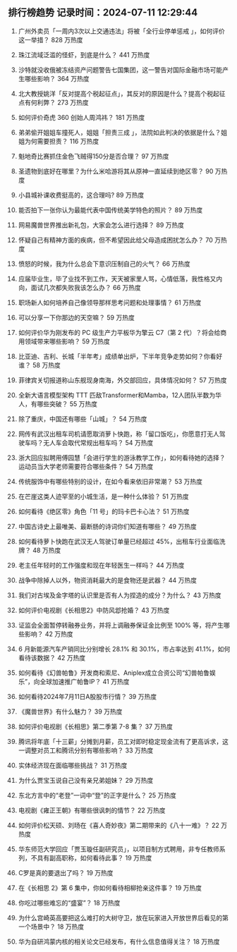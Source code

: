 
## 排行榜趋势 记录时间：2024-07-11 12:29:44
  
  1. 广州外卖员「一周内3次以上交通违法」将被「全行业停单惩戒 」，如何评价这一举措？ 828 万热度
    
  2. 珠江流域泛滥的怪虾，到底是什么？ 441 万热度
    
  3. 沙特就没收俄被冻结资产问题警告七国集团，这一警告对国际金融市场可能产生哪些影响？ 364 万热度
    
  4. 北大教授姚洋「反对提高个税起征点」，其反对的原因是什么？提高个税起征点有何利弊？ 273 万热度
    
  5. 如何评价奇虎 360 创始人周鸿祎？ 181 万热度
    
  6. 弟弟偷开姐姐车撞死人，姐姐「担责三成 」，法院如此判决的依据是什么？姐姐为何需要担责？ 116 万热度
    
  7. 魁地奇比赛抓住金色飞贼得150分是否合理？ 97 万热度
    
  8. 圣遗物到底好在哪里？为什么米哈游将其从原神一直延续到绝区零？ 90 万热度
    
  9. 小县城补课收费挺高的，这合理吗? 89 万热度
    
  10. 能否拍下一张你认为最能代表中国传统美学特色的照片？ 89 万热度
    
  11. 网易魔兽世界推出新礼包，大家会怎么进行选择？ 89 万热度
    
  12. 怀疑自己有精神方面的疾病，但不希望因此给父母造成困扰怎么办？ 70 万热度
    
  13. 愤怒的时候，我为什么总会下意识压制自己的火气？ 66 万热度
    
  14. 应届毕业生，毕了业找不到工作，天天被家里人骂，心情低落，我性格又内向，面试几次都失败我该怎么办？ 66 万热度
    
  15. 职场新人如何培养自己像领导那样思考问题和处理事情？ 61 万热度
    
  16. 可以分享一下你那边的天空嘛？ 59 万热度
    
  17. 如何评价华为刚发布的 PC 级生产力平板华为擎云 C7（第 2 代）？将会给商用领域带来哪些影响？ 59 万热度
    
  18. 比亚迪、吉利、长城「半年考」成绩单出炉，下半年竞争走势如何？你看好谁？ 58 万热度
    
  19. 菲律宾关切报道称山东舰现身南海，外交部回应，具体情况如何？ 57 万热度
    
  20. 全新大语言模型架构 TTT 匹敌Transformer和Mamba，12人团队半数为华人，有哪些突破？ 55 万热度
    
  21. 除了重庆，中国还有哪些「山城」？ 54 万热度
    
  22. 网传有武汉出租车司机请愿取消萝卜快跑，称「留口饭吃」，你愿意打无人驾驶车吗？无人车会取代常规出租车吗？ 54 万热度
    
  23. 浙大回应拟聘用傅园慧「会进行学生的游泳教学工作」，如何看待她的选择？运动员当大学老师需要符合哪些条件？ 54 万热度
    
  24. 传统服饰中有哪些特别的设计，在如今看来依旧非常潮？ 53 万热度
    
  25. 在芒崖这类人迹罕至的小城生活，是一种什么体验？ 51 万热度
    
  26. 如何看待《绝区零》角色「11 号」的玛卡巴卡心法？ 51 万热度
    
  27. 中国古诗史上最唯美、最断肠的诗词你们知道有哪些？ 49 万热度
    
  28. 如何看待萝卜快跑在武汉无人驾驶订单量已经超过 45%，出租车行业面临洗牌？ 48 万热度
    
  29. 老主任年轻时的工作强度和现在年轻医生一样吗？ 44 万热度
    
  30. 战争中除掉人以外，物资消耗最大的是食物还是武器？ 44 万热度
    
  31. 我们对古埃及金字塔的认识里是否有人为捏造的成分？为什么？ 43 万热度
    
  32. 如何评价电视剧《长相思2》中防风邶抢婚？ 43 万热度
    
  33. 证监会全面暂停转融券业务，并将上调融券保证金比例至 100% 等，将产生哪些影响？ 42 万热度
    
  34. 6 月新能源汽车产销同比分别增长 28.1% 和 30.1%，市占率达到 41.1%，如何看待该数据？ 42 万热度
    
  35. 如何看待《幻兽帕鲁》开发商和索尼、Aniplex成立合资公司“幻兽帕鲁娱乐”，向全球加速推广帕鲁IP？ 41 万热度
    
  36. 如何看待2024年7月11日A股股市行情？ 39 万热度
    
  37. 《魔兽世界》有什么魅力？ 39 万热度
    
  38. 如何评价电视剧《长相思》第二季第 7-8 集？ 37 万热度
    
  39. 腾讯将年底「十三薪」分摊到月薪，员工对即时稳定现金流有了更高诉求，这一调整对员工和腾讯分别有哪些影响？ 33 万热度
    
  40. 实体经济现在面临哪些挑战？ 31 万热度
    
  41. 为什么贾宝玉说自己没有亲兄弟姐妹？ 29 万热度
    
  42. 东北方言中的“老登”一词中“登”的正字是什么？ 25 万热度
    
  43. 电视剧《雍正王朝》有哪些很讽刺的情节？ 22 万热度
    
  44. 如何评价松天硕、刘旸在《喜人奇妙夜》第二期带来的《八十一难》？ 22 万热度
    
  45. 华东师范大学回应「贾玉璇任副研究员」，以项目制方式聘用，非专任教师系列，不具有副高职称，如何看待此事？ 19 万热度
    
  46. C罗是真的要退出了吗？ 19 万热度
    
  47. 在《长相思 2》第 6 集中，你如何看待相柳抢亲这件事？ 19 万热度
    
  48. 你吃过哪些难忘的“盛宴”？ 18 万热度
    
  49. 为什么宫崎英高要把这么难打的大树守卫，放在玩家进入开放世界后看见的第一个场景中？ 18 万热度
    
  50. 华为自研鸿蒙内核的相关论文已经发布，有什么信息值得关注？ 18 万热度
    
